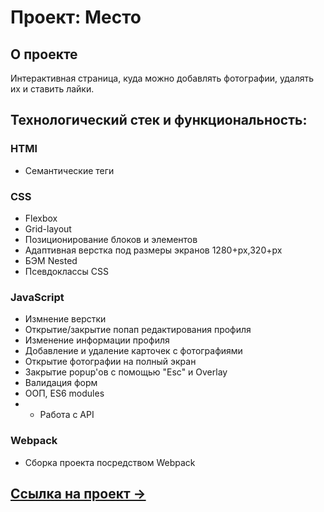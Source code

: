 # Проект: Место

## О проекте

Интерактивная страница, куда можно добавлять фотографии, удалять их и ставить лайки.

## Технологический стек и функциональность:

### HTMl

- Семантические теги

### CSS

- Flexbox
- Grid-layout
- Позиционирование блоков и элементов
- Адаптивная верстка под размеры экранов 1280+px,320+px
- БЭМ Nested
- Псевдоклассы CSS

### JavaScript

- Измнение верстки
- Открытие/закрытие попап редактирования профиля
- Изменение информации профиля
- Добавление и удаление карточек с фотографиями
- Открытие фотографии на полный экран
- Закрытие popup'ов с помощью "Esc" и Overlay
- Валидация форм
- ООП, ES6 modules
- - Работа с API

### Webpack

- Сборка проекта посредством Webpack

## [Ссылка на проект &rarr;](https://andrewrusanov.github.io/mesto/)
